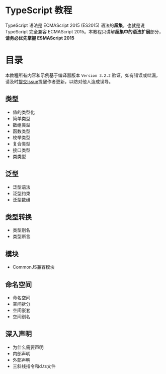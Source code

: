 # TypeScript 教程

TypeScript 语法是 ECMAScript 2015 (ES2015) 语法的**超集**，也就是说TypeScript 完全兼容 ECMAScript 2015。本教程只讲解**超集中的语法扩展**部分，**请务必优先掌握 ESMAScript 2015**

# 目录

本教程所有内容和示例基于编译器版本 `Version 3.2.2` 验证，如有错误或纰漏，请及时[提交Issue](https://github.com/joye61/typescript-tutorial/issues/new)提醒作者更新，以防对他人造成误导。

## 类型

- 值的类型化
- 简单类型
- 数组类型
- 函数类型
- 枚举类型
- 复合类型
- 接口类型
- 类类型


## 泛型

- 泛型语法
- 泛型约束
- 泛型数组

## 类型转换

- 类型别名
- 类型断言

## 模块

- CommonJS兼容模块

## 命名空间

- 命名空间
- 空间拆分
- 空间嵌套
- 空间别名

## 深入声明

- 为什么需要声明
- 内部声明
- 外部声明
- 三斜线指令和d.ts文件